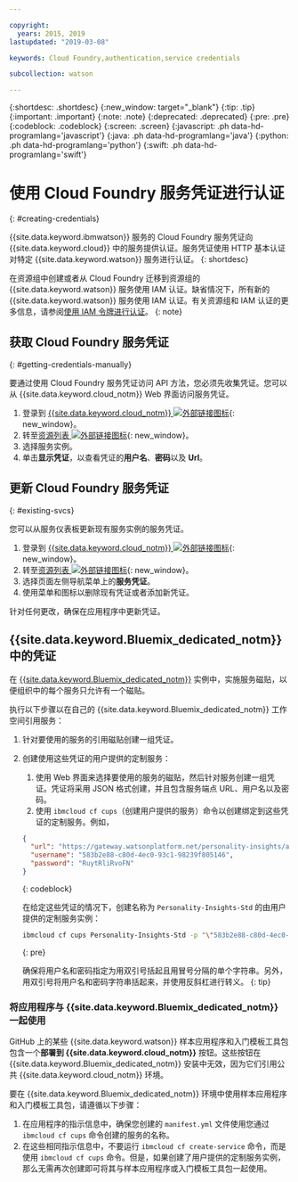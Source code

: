 ```yaml
---

copyright:
  years: 2015, 2019
lastupdated: "2019-03-08"

keywords: Cloud Foundry,authentication,service credentials

subcollection: watson

---
```


{:shortdesc: .shortdesc}
{:new_window: target="_blank"}
{:tip: .tip}
{:important: .important}
{:note: .note}
{:deprecated: .deprecated}
{:pre: .pre}
{:codeblock: .codeblock}
{:screen: .screen}
{:javascript: .ph data-hd-programlang='javascript'}
{:java: .ph data-hd-programlang='java'}
{:python: .ph data-hd-programlang='python'}
{:swift: .ph data-hd-programlang='swift'}

# 使用 Cloud Foundry 服务凭证进行认证
{: #creating-credentials}

{{site.data.keyword.ibmwatson}} 服务的 Cloud Foundry 服务凭证向 {{site.data.keyword.cloud}} 中的服务提供认证。服务凭证使用 HTTP 基本认证对特定 {{site.data.keyword.watson}} 服务进行认证。
{: shortdesc}

在资源组中创建或者从 Cloud Foundry 迁移到资源组的 {{site.data.keyword.watson}} 服务使用 IAM 认证。缺省情况下，所有新的 {{site.data.keyword.watson}} 服务使用 IAM 认证。有关资源组和 IAM 认证的更多信息，请参阅[使用 IAM 令牌进行认证](/docs/services/watson?topic=watson-iam#iam-getting-credentials-manually)。
{: note}

## 获取 Cloud Foundry 服务凭证
{: #getting-credentials-manually}

要通过使用 Cloud Foundry 服务凭证访问 API 方法，您必须先收集凭证。您可以从 {{site.data.keyword.cloud_notm}} Web 界面访问服务凭证。

1.  登录到 [{{site.data.keyword.cloud_notm}} ![外部链接图标](../../icons/launch-glyph.svg "外部链接图标")](https://{DomainName}){: new_window}。
1.  转至[资源列表 ![外部链接图标](../../icons/launch-glyph.svg "外部链接图标")](https://{DomainName}/dashboard){: new_window}。
1.  选择服务实例。
1.  单击**显示凭证**，以查看凭证的**用户名**、**密码**以及 **Url**。

## 更新 Cloud Foundry 服务凭证
{: #existing-svcs}

您可以从服务仪表板更新现有服务实例的服务凭证。

1.  登录到 [{{site.data.keyword.cloud_notm}} ![外部链接图标](../../icons/launch-glyph.svg "外部链接图标")](https://{DomainName}){: new_window}。
1.  转至[资源列表 ![外部链接图标](../../icons/launch-glyph.svg "外部链接图标")](https://{DomainName}/dashboard){: new_window}。
1.  选择页面左侧导航菜单上的**服务凭证**。
1.  使用菜单和图标以删除现有凭证或者添加新凭证。

针对任何更改，确保在应用程序中更新凭证。

## {{site.data.keyword.Bluemix_dedicated_notm}} 中的凭证

在 [{{site.data.keyword.Bluemix_dedicated_notm}}](/docs/dedicated?topic=dedicated-dedicated#dedicated) 实例中，实施服务磁贴，以便组织中的每个服务只允许有一个磁贴。

执行以下步骤以在自己的 {{site.data.keyword.Bluemix_dedicated_notm}} 工作空间引用服务：

1.  针对要使用的服务的引用磁贴创建一组凭证。
1.  创建使用这些凭证的用户提供的定制服务：

    1.  使用 Web 界面来选择要使用的服务的磁贴，然后针对服务创建一组凭证。凭证将采用 JSON 格式创建，并且包含服务端点 URL、用户名以及密码。
    1.  使用 `ibmcloud cf cups`（创建用户提供的服务）命令以创建绑定到这些凭证的定制服务。例如，

      ```json
      {
        "url": "https://gateway.watsonplatform.net/personality-insights/api",
        "username": "583b2e88-c80d-4ec0-93c1-98239f805146",
        "password": "RuytRliRvoFN"
      }
      ```
      {: codeblock}

      在给定这些凭证的情况下，创建名称为 `Personality-Insights-Std` 的由用户提供的定制服务实例：

      ```bash
      ibmcloud cf cups Personality-Insights-Std -p "\"583b2e88-c80d-4ec0-93c1-98239f805146\":\"RuytRliRvoFN\""
      ```
      {: pre}

      确保将用户名和密码指定为用双引号括起且用冒号分隔的单个字符串。另外，用双引号将用户名和密码字符串括起来，并使用反斜杠进行转义。
      {: tip}

### 将应用程序与 {{site.data.keyword.Bluemix_dedicated_notm}} 一起使用

GitHub 上的某些 {{site.data.keyword.watson}} 样本应用程序和入门模板工具包包含一个**部署到 {{site.data.keyword.cloud_notm}}** 按钮。这些按钮在 {{site.data.keyword.Bluemix_dedicated_notm}} 安装中无效，因为它们引用公共 {{site.data.keyword.cloud_notm}} 环境。

要在 {{site.data.keyword.Bluemix_dedicated_notm}} 环境中使用样本应用程序和入门模板工具包，请遵循以下步骤：

1.  在应用程序的指示信息中，确保您创建的 `manifest.yml` 文件使用您通过 `ibmcloud cf cups` 命令创建的服务的名称。
1.  在这些相同指示信息中，不要运行 `ibmcloud cf create-service` 命令，而是使用 `ibmcloud cf cups` 命令。但是，如果创建了用户提供的定制服务实例，那么无需再次创建即可将其与样本应用程序或入门模板工具包一起使用。
